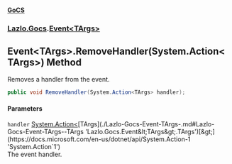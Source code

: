 #### [GoCS](./index.md 'index')
### [Lazlo.Gocs](./Lazlo-Gocs.md 'Lazlo.Gocs').[Event&lt;TArgs&gt;](./Lazlo-Gocs-Event-TArgs-.md 'Lazlo.Gocs.Event&lt;TArgs&gt;')
## Event&lt;TArgs&gt;.RemoveHandler(System.Action&lt;TArgs&gt;) Method
Removes a handler from the event.  
```C#
public void RemoveHandler(System.Action<TArgs> handler);
```
#### Parameters
<a name='Lazlo-Gocs-Event-TArgs--RemoveHandler(System-Action-TArgs-)-handler'></a>
`handler` [System.Action&lt;](https://docs.microsoft.com/en-us/dotnet/api/System.Action-1 'System.Action`1')[TArgs](./Lazlo-Gocs-Event-TArgs-.md#Lazlo-Gocs-Event-TArgs--TArgs 'Lazlo.Gocs.Event&lt;TArgs&gt;.TArgs')[&gt;](https://docs.microsoft.com/en-us/dotnet/api/System.Action-1 'System.Action`1')  
The event handler.  
  
